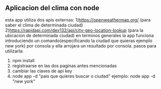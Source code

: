 ## Aplicacion del clima con node
 esta app utiliza dos apis externas:
 1)https://openweathermap.org/    (para saber el clima de determinada ciudad)
 2)https://rapidapi.com/dev132/api/city-geo-location-lookup (para la ubicacion de determinada ciudad)
 en terminos generales la app funciona introduciendo un comando(especificando la ciudad que quieras ejemplo new york) por consola y ella arrojara un resultado por consola.
 pasos para utilizarla:
 1) npm install
 2) registraarse en las dos paginas antes mencionadas
 3) cambiar las claves de api key
 4) node app -d "pais que quieres buscar o ciudad"
    ejemplo: node app -d "new york"
